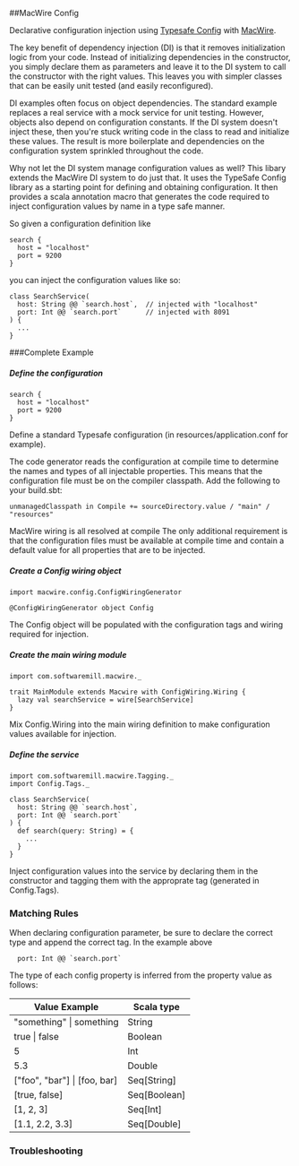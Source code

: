 ##MacWire Config

Declarative configuration injection using [Typesafe Config](https://github.com/typesafehub/config) with [MacWire](https://github.com/adamw/macwire).

The key benefit of dependency injection (DI) is that it removes initialization logic from your code. Instead of initializing dependencies in the constructor, you simply declare them as parameters and leave it to the DI system to call the constructor with the right values.  This leaves you with simpler classes that can be easily unit tested (and easily reconfigured). 

DI examples often focus on object dependencies.  The standard example replaces a real service with a mock service for unit testing.  However, objects also depend on configuration constants.  If the DI system doesn't inject these, then you're stuck writing code in the class to read and initialize these values.  The result is more boilerplate and dependencies on the configuration system sprinkled throughout the code.

Why not let the DI system manage configuration values as well?  This libary extends the MacWire DI system to do just that.  It uses the TypeSafe Config library as a starting point for defining and obtaining configuration.  It then provides a scala annotation macro that generates the code required to inject configuration values by name in a type safe manner. 

So given a configuration definition like

```
search {
  host = "localhost"
  port = 9200
}
```

you can inject the configuration values like so:

```
class SearchService(
  host: String @@ `search.host`,  // injected with "localhost"
  port: Int @@ `search.port`      // injected with 8091
) {
  ...
}
```
###Complete  Example
##### Define the configuration
```
search {
  host = "localhost"
  port = 9200
}
```
Define a standard Typesafe configuration (in resources/application.conf for example).  

The code generator reads the configuration at compile time to determine the names and types of all injectable properties.  This means that the configuration file must be on the compiler classpath.  Add the following to your build.sbt:
```
unmanagedClasspath in Compile += sourceDirectory.value / "main" / "resources"
```

MacWire wiring is all resolved at compile The only additional requirement is that the configuration files must be available at compile time and contain a default value for all properties that are to be injected.

##### Create a Config wiring object
```
import macwire.config.ConfigWiringGenerator

@ConfigWiringGenerator object Config
```
The Config object will be populated with the configuration tags and wiring required for injection.

##### Create the main wiring module
```
import com.softwaremill.macwire._

trait MainModule extends Macwire with ConfigWiring.Wiring {
  lazy val searchService = wire[SearchService]
}
```
Mix Config.Wiring into the main wiring definition to make configuration values available for injection.

##### Define the service
```
import com.softwaremill.macwire.Tagging._
import Config.Tags._

class SearchService(
  host: String @@ `search.host`,
  port: Int @@ `search.port`
) {
  def search(query: String) = {
    ...
  }
}

```
Inject configuration values into the service by declaring them in the constructor and tagging them with the 
approprate tag (generated in Config.Tags).

### Matching Rules

When declaring configuration parameter, be sure to declare the correct type and append the correct tag.  In the example above

```
  port: Int @@ `search.port`
```
The type of each config property is inferred from the property value as follows:

 Value Example | Scala type 
---------------|------------
"something" \| something | String     
true \| false  | Boolean    
5              | Int        
5.3            | Double     
["foo", "bar"] \| [foo, bar] | Seq[String]
[true, false]  | Seq[Boolean]
[1, 2, 3]      | Seq[Int]
[1.1, 2.2, 3.3] | Seq[Double]

### Troubleshooting
#### 

